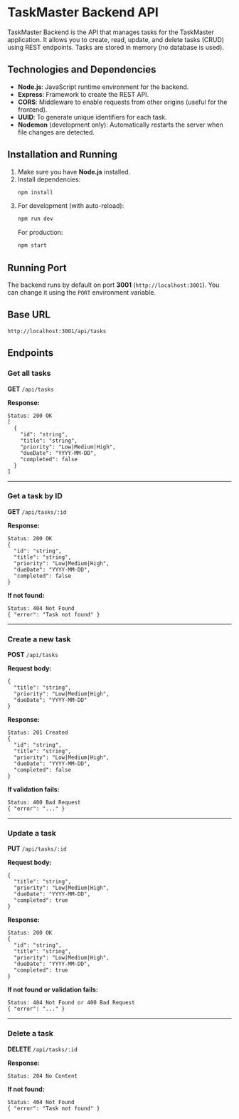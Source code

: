 # TaskMaster Backend API

TaskMaster Backend is the API that manages tasks for the TaskMaster application. It allows you to create, read, update, and delete tasks (CRUD) using REST endpoints. Tasks are stored in memory (no database is used).

## Technologies and Dependencies

- **Node.js**: JavaScript runtime environment for the backend.
- **Express**: Framework to create the REST API.
- **CORS**: Middleware to enable requests from other origins (useful for the frontend).
- **UUID**: To generate unique identifiers for each task.
- **Nodemon** (development only): Automatically restarts the server when file changes are detected.

## Installation and Running

1. Make sure you have **Node.js** installed.
2. Install dependencies:
   ```bash
   npm install
   ```
3. For development (with auto-reload):
   ```bash
   npm run dev
   ```
   For production:
   ```bash
   npm start
   ```

## Running Port

The backend runs by default on port **3001** (`http://localhost:3001`). You can change it using the `PORT` environment variable.

## Base URL

```
http://localhost:3001/api/tasks
```

## Endpoints

### Get all tasks
**GET** `/api/tasks`

**Response:**
```
Status: 200 OK
[
  {
    "id": "string",
    "title": "string",
    "priority": "Low|Medium|High",
    "dueDate": "YYYY-MM-DD",
    "completed": false
  }
]
```

---

### Get a task by ID
**GET** `/api/tasks/:id`

**Response:**
```
Status: 200 OK
{
  "id": "string",
  "title": "string",
  "priority": "Low|Medium|High",
  "dueDate": "YYYY-MM-DD",
  "completed": false
}
```

**If not found:**
```
Status: 404 Not Found
{ "error": "Task not found" }
```

---

### Create a new task
**POST** `/api/tasks`

**Request body:**
```
{
  "title": "string",
  "priority": "Low|Medium|High",
  "dueDate": "YYYY-MM-DD"
}
```

**Response:**
```
Status: 201 Created
{
  "id": "string",
  "title": "string",
  "priority": "Low|Medium|High",
  "dueDate": "YYYY-MM-DD",
  "completed": false
}
```

**If validation fails:**
```
Status: 400 Bad Request
{ "error": "..." }
```

---

### Update a task
**PUT** `/api/tasks/:id`

**Request body:**
```
{
  "title": "string",
  "priority": "Low|Medium|High",
  "dueDate": "YYYY-MM-DD",
  "completed": true
}
```

**Response:**
```
Status: 200 OK
{
  "id": "string",
  "title": "string",
  "priority": "Low|Medium|High",
  "dueDate": "YYYY-MM-DD",
  "completed": true
}
```

**If not found or validation fails:**
```
Status: 404 Not Found or 400 Bad Request
{ "error": "..." }
```

---

### Delete a task
**DELETE** `/api/tasks/:id`

**Response:**
```
Status: 204 No Content
```

**If not found:**
```
Status: 404 Not Found
{ "error": "Task not found" }
``` 